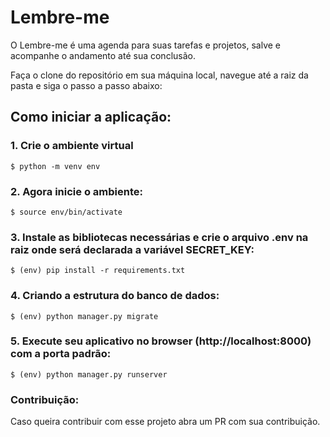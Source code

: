 # Lembre-me
O Lembre-me é uma agenda para suas tarefas e projetos, salve e acompanhe o andamento até sua conclusão.

Faça o clone do repositório em sua máquina local, navegue até a raiz da pasta e siga o passo a passo abaixo:

## Como iniciar a aplicação:

### 1. Crie o ambiente virtual
```
$ python -m venv env
```

### 2. Agora inicie o ambiente:
```
$ source env/bin/activate
```

### 3. Instale as bibliotecas necessárias e crie o arquivo .env na raiz onde será declarada a variável SECRET_KEY:
```
$ (env) pip install -r requirements.txt
```

### 4. Criando a estrutura do banco de dados:
```
$ (env) python manager.py migrate
```

### 5. Execute seu aplicativo no browser (http://localhost:8000) com a porta padrão:
```
$ (env) python manager.py runserver
```

### Contribuição:
Caso queira contribuir com esse projeto abra um PR com sua contribuição.
